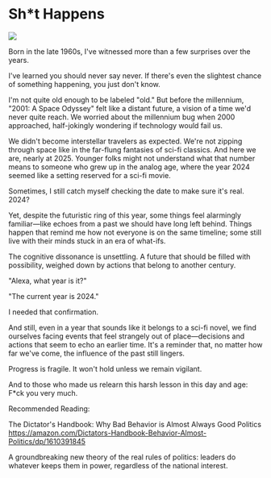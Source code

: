 # Sh*t Happens

![](images/001-1.png)

Born in the late 1960s, I've witnessed more than a few surprises over the years.

I've learned you should never say never. If there's even the slightest chance of something happening, you just don't know.

I'm not quite old enough to be labeled "old." But before the millennium, "2001: A Space Odyssey" felt like a distant future, a vision of a time we'd never quite reach. We worried about the millennium bug when 2000 approached, half-jokingly wondering if technology would fail us.

We didn't become interstellar travelers as expected. We're not zipping through space like in the far-flung fantasies of sci-fi classics. And here we are, nearly at 2025. Younger folks might not understand what that number means to someone who grew up in the analog age, where the year 2024 seemed like a setting reserved for a sci-fi movie.

Sometimes, I still catch myself checking the date to make sure it's real. 2024?

Yet, despite the futuristic ring of this year, some things feel alarmingly familiar—like echoes from a past we should have long left behind. Things happen that remind me how not everyone is on the same timeline; some still live with their minds stuck in an era of what-ifs.

The cognitive dissonance is unsettling. A future that should be filled with possibility, weighed down by actions that belong to another century.

"Alexa, what year is it?"

"The current year is 2024."

I needed that confirmation.

And still, even in a year that sounds like it belongs to a sci-fi novel, we find ourselves facing events that feel strangely out of place—decisions and actions that seem to echo an earlier time. It's a reminder that, no matter how far we've come, the influence of the past still lingers.

Progress is fragile. It won't hold unless we remain vigilant.

And to those who made us relearn this harsh lesson in this day and age: F*ck you very much.

Recommended Reading:

The Dictator's Handbook: Why Bad Behavior is Almost Always Good Politics
https://amazon.com/Dictators-Handbook-Behavior-Almost-Politics/dp/1610391845

A groundbreaking new theory of the real rules of politics: leaders do whatever keeps them in power, regardless of the national interest.